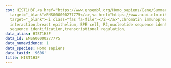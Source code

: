 ```yaml
---
csv: HIST1H3F,<a href="https://www.ensembl.org/Homo_sapiens/Gene/Summary?db=core;g=ENSG00000277775"
  target="_blank">ENSG00000277775</a>,<a href="https://www.ncbi.nlm.nih.gov/pubmed/22863008"
  target="_blank"><i class="fas fa-file"></i></a>",chromatin immunoprecipitation assay,direct
  interaction,breast epithelium, BPE cell, R2,nucleotide sequence identification,nucleotide
  sequence identification,transcriptional regulation,
data_alias: HIST1H3F
data_id: ENSG00000277775
data_numevidence: 1
data_species: Homo sapiens
data_taxid: '9606'
title: HIST1H3F
---
```

